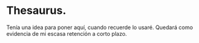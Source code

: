# Thesaurus.
Tenía una idea para poner aquí, cuando recuerde lo usaré. Quedará como evidencia de mi escasa retención a corto plazo.
